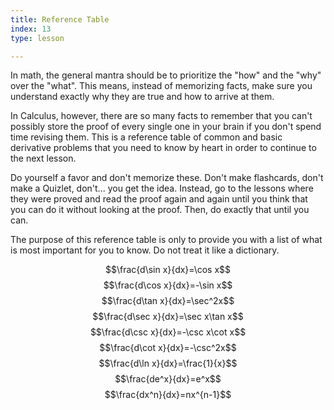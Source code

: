 ```yaml
---
title: Reference Table
index: 13
type: lesson

---
```

In math, the general mantra should be to prioritize the \"how\" and the
\"why\" over the \"what\". This means, instead of memorizing facts, make
sure you understand exactly why they are true and how to arrive at them.

In Calculus, however, there are so many facts to remember that you
can\'t possibly store the proof of every single one in your brain if you
don\'t spend time revising them. This is a reference table of common and
basic derivative problems that you need to know by heart in order to
continue to the next lesson.

Do yourself a favor and don\'t memorize these. Don\'t make flashcards,
don\'t make a Quizlet, don\'t\... you get the idea. Instead, go to the
lessons where they were proved and read the proof again and again until
you think that you can do it without looking at the proof. Then, do
exactly that until you can. 

The purpose of this reference table is only to provide you with a list
of what is most important for you to know. Do not treat it like a
dictionary. 

$$\frac{d\sin x}{dx}=\cos x$$ $$\frac{d\cos x}{dx}=-\sin x$$
$$\frac{d\tan x}{dx}=\sec^2x$$ $$\frac{d\sec x}{dx}=\sec x\tan x$$
$$\frac{d\csc x}{dx}=-\csc x\cot x$$ $$\frac{d\cot x}{dx}=-\csc^2x$$
$$\frac{d\ln x}{dx}=\frac{1}{x}$$ $$\frac{de^x}{dx}=e^x$$
$$\frac{dx^n}{dx}=nx^{n-1}$$

<!--stackedit_data:
eyJoaXN0b3J5IjpbMTg2OTAxMDU2Nl19
-->